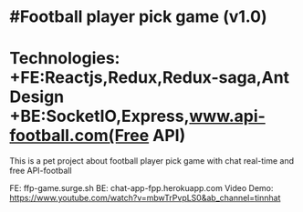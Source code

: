 # #Football player pick game (v1.0)

Technologies:
+FE:Reactjs,Redux,Redux-saga,Ant Design
+BE:SocketIO,Express,www.api-football.com(Free API)
============================================================================
This is a pet project about football player pick game with chat real-time and free API-football

FE: ffp-game.surge.sh
BE: chat-app-fpp.herokuapp.com
Video Demo: https://www.youtube.com/watch?v=mbwTrPvpLS0&ab_channel=tinnhat
